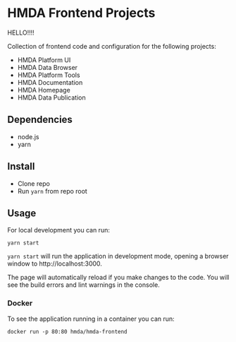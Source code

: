 # HMDA Frontend Projects

HELLO!!!!

Collection of frontend code and configuration for the following projects:
 - HMDA Platform UI
 - HMDA Data Browser
 - HMDA Platform Tools
 - HMDA Documentation
 - HMDA Homepage
 - HMDA Data Publication

## Dependencies
 - node.js
 - yarn

## Install
  - Clone repo
  - Run `yarn` from repo root

## Usage

For local development you can run:

```
yarn start
```

`yarn start` will run the application in development mode, opening a browser window to http://localhost:3000.

The page will automatically reload if you make changes to the code.
You will see the build errors and lint warnings in the console.

### Docker

To see the application running in a container you can run:

```
docker run -p 80:80 hmda/hmda-frontend
```
